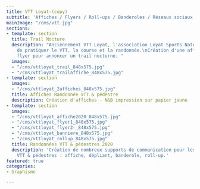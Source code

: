 ```yaml
---
title: VTT Loyat-(copy)
subtitle: 'Affiches / Flyers / Roll-ups / Banderoles / Réseaux sociaux '
mainImage: "/cms/vtt.jpg"
sections:
- template: section
  title: Trail Nocture
  description: "Anciennement VTT Loyat, l'association Loyat Sports Nature propose
    de pratiquer le VTT, la course et la randonnée.\nCréation d'une affiche et d'un
    flyer pour annoncer un trail nocturne. "
  images:
  - "/cms/vttloyat_trail_848x575.jpg"
  - "/cms/vttloyat_trailaffiche_848x575.jpg"
- template: section
  images:
  - "/cms/vttloyat_2affiches_848x575.jpg"
  title: Affiches Randonnée VTT & pédestre
  description: Création d'affiches - N&B impression sur papier jaune
- template: section
  images:
  - "/cms/vttloyat_affiche2020_848x575.jpg"
  - "/cms/vttloyat_flyer1_848x575.jpg"
  - "/cms/vttloyat_flyer2-_848x575.jpg"
  - "/cms/vttloyat_banniere_848x575.jpg"
  - "/cms/vttloyat_rollup_848x575.jpg"
  title: Randonnées VTT & pédestres 2020
  description: 'Création de nombreux supports de communication pour les randonnées
    VTT & pédestres : affiche, dépliant, banderole, roll-up.'
featured: true
categories:
- Graphisme

---
```

